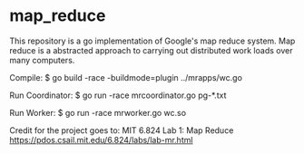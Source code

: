 # map_reduce

This repository is a go implementation of Google's map reduce system.
Map reduce is a abstracted approach to carrying out distributed work loads over many computers.

Compile:
$ go build -race -buildmode=plugin ../mrapps/wc.go

Run Coordinator:
$ go run -race mrcoordinator.go pg-*.txt

Run Worker:
$ go run -race mrworker.go wc.so



Credit for the project goes to:
MIT 6.824 Lab 1: Map Reduce
https://pdos.csail.mit.edu/6.824/labs/lab-mr.html
